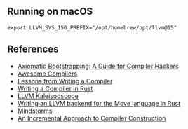 
## Running on macOS

```
export LLVM_SYS_150_PREFIX="/opt/homebrew/opt/llvm@15"
```

## References

* [Axiomatic Bootstrapping: A Guide for Compiler Hackers](https://dl.acm.org/doi/pdf/10.1145/197320.197336)
* [Awesome Compilers](https://github.com/aalhour/awesome-compilers)
* [Lessons from Writing a Compiler](https://borretti.me/article/lessons-writing-compiler)
* [Writing a Compiler in Rust](https://thume.ca/2019/04/18/writing-a-compiler-in-rust/)
* [LLVM Kaleisodscope](https://llvm.org/docs/tutorial/MyFirstLanguageFrontend/index.html)
* [Writing an LLVM backend for the Move language in Rust](https://brson.github.io/2023/03/12/move-on-llvm#writing-an-llvm-backend-with-rust)
* [Mindstorms](http://worrydream.com/refs/Papert%20-%20Mindstorms%201st%20ed.pdf)
* [An Incremental Approach to Compiler Construction](https://ikrima.dev/dev-notes/_assets/incremental-approach-to-compiler-construction.pdf)

